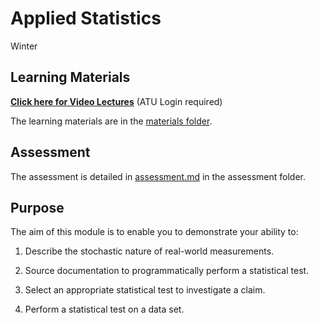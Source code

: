 # Applied Statistics

Winter

## Learning Materials

[**Click here for Video Lectures**](https://atlantictu-my.sharepoint.com/:f:/g/personal/ian_mcloughlin_atu_ie/EqPifDFkwl1PjSrQJ0yLzDIB5VpCHZH0lwS3crBBGGRN0Q?e=vywgXM) (ATU Login required)

The learning materials are in the [materials folder](materials).

## Assessment

The assessment is detailed in [assessment.md](assessment/assessment.md) in the assessment folder.  

## Purpose

The aim of this module is to enable you to demonstrate your ability to:

1. Describe the stochastic nature of real-world measurements.

2. Source documentation to programmatically perform a statistical test.

3. Select an appropriate statistical test to investigate a claim.

4. Perform a statistical test on a data set.
